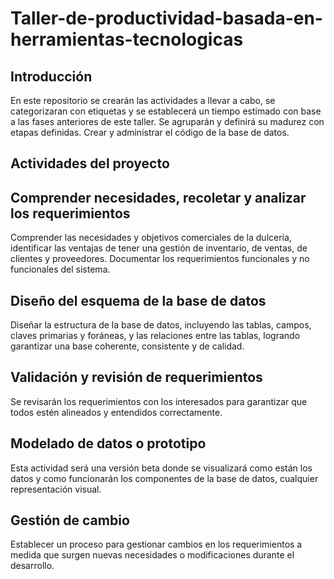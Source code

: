 # Taller-de-productividad-basada-en-herramientas-tecnologicas
## Introducción
En este repositorio se crearán las actividades a llevar a cabo, se categorizaran con etiquetas y se establecerá un tiempo estimado con base a las fases anteriores de este taller. Se agruparán y definirá su madurez con etapas definidas. Crear y administrar el código de la base de datos. 

## Actividades del proyecto
## Comprender necesidades, recoletar y analizar los requerimientos
Comprender las necesidades y objetivos comerciales de la dulcería, identificar las ventajas de tener una gestión de inventario, de ventas, de clientes y proveedores. Documentar los requerimientos funcionales y no funcionales del sistema.

## Diseño del esquema de la base de datos
Diseñar la estructura de la base de datos, incluyendo las tablas, campos, claves primarias y foráneas, y las relaciones entre las tablas, logrando garantizar una base coherente, consistente y de calidad.

## Validación y revisión de requerimientos
Se revisarán los requerimientos con los interesados para garantizar que todos estén alineados y entendidos correctamente.

## Modelado de datos o prototipo
Esta actividad será una versión beta donde se visualizará como están los datos y como funcionarán los componentes de la base de datos, cualquier representación visual.

## Gestión de cambio
Establecer un proceso para gestionar cambios en los requerimientos a medida que surgen nuevas necesidades o modificaciones durante el desarrollo.

